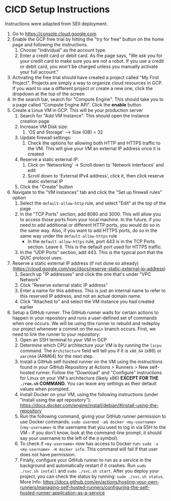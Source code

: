 # CICD Setup Instructions

Instructions were adapted from SEII deployment.

1. Go to <https://console.cloud.google.com>
1. Enable the GCP free trial by hitting the "try for free" button on the home page and following the instructions.
   1. Choose "individual" as the account type.
   1. Enter a credit card or debit card. As the page says, "We ask you for your credit card to make sure you are not a robot. If you use a credit or debit card, you won't be charged unless you manually activate your full account."
1. Activating the free trial should have created a project called "My First Project". Projects are simply a way to organize cloud resources in GCP. If you want to use a different project or create a new one, click the dropdown at the top of the screen
1. In the search bar, search for "Compute Engine". This should take you to a page called "Compute Engine API". Click the **enable** button
1. Create a Linux VM in GCP. This will be your production server
   1. Search for "Add VM Instance". This should open the instance creation page
   1. Increase VM Disk size:
      1. 'OS and Storage' --> Size (GB) = 32
   1. Update firewall settings:
      1. Check the options for allowing both HTTP and HTTPS traffic to the VM. This will give your VM an external IP address once it is created
   1. Reserve a static external IP:
      1. Click on 'Networking' -> Scroll down to 'Network interfaces' and edit
      1. Scroll down to 'External IPv4 address', click it, then click reserve static external IP
   1. Click the "Create" button
1. Navigate to the "VM instances" tab and click the "Set up firewall rules" option
   1. Select the `default-allow-http` rule, and select "Edit" at the top of the page
   1. In the "TCP Ports" section, add 8080 and 3000. This will allow you to access those ports from your local machine. In the future, if you need to add additional or different HTTP ports, you would do so in the same way. Also, if you want to add HTTPS ports, do so in the same way under the `default-allow-https` rule
      - In the `default-allow-https` rule, port 443 is in the TCP Ports section. Leave it. This is the default port used for HTTPS traffic.
   1. In the "UDP Ports" section, add 443. This is the typical port that the QUIC protocol uses.
1. Reserve a static external IP address (if not done so already) (<https://cloud.google.com/vpc/docs/reserve-static-external-ip-address>)
   1. Search up "IP addresses" and click the one that's under "VPC Network"
   1. Click "Reserve external static IP address"
   1. Enter a name for this address. This is just an internal name to refer to this reserved IP address, and not an actual domain name.
   1. Click "Attached to" and select the VM instance you had created earlier
1. Setup a GitHub runner. The GitHub runner waits for certain actions to happen in your repository and runs a user-defined set of commands when one occurs. We will be using this runner to rebuild and redeploy our project whenever a commit on the `main` branch occurs. First, we need to link the runner to your repository:
   1. Open an SSH terminal to your VM in GCP
   1. Determine which CPU architecture your VM is by running the `lscpu` command. The `Architecture` field will tell you if it is `x86_64` (x86) or `aarch64` (ARM64) for the next step.
   1. Install a GitHub self-hosted runner on the VM using the instructions found in your GitHub Repository at Actions > Runners > New self-hosted runner. Follow the "Download" and "Configure" instructions for Linux on your VM's architecture (likely x86) **EXCEPT FOR THE `./run.sh` COMMAND.** You can leave any settings as their default values when prompted.
   1. Install Docker on your VM, using the following instructions (under "Install using the apt repository"): https://docs.docker.com/engine/install/debian/#install-using-the-repository
   1. Run the following command, giving your GitHub runner permission to use Docker commands: `sudo usermod -aG docker <my-username>` (`<my-username>` is the username that you used to log in via SSH to the VM - if you don't know, look at the command-line prompt, it should say your username to the left of the `@` symbol).
   1. To check if `<my-username>` now has access to Docker run: `sudo -u <my-username> -H docker info`. This command will fail if that user does not have permission.
   1. Finally, configure your GitHub runner to run as a service in the background and automatically restart if it crashes. Run `sudo ./svc.sh install` and `sudo ./svc.sh start`. After you deploy your project, you can check the status by running: `sudo ./svc.sh status`. More Info: https://docs.github.com/en/actions/hosting-your-own-runners/managing-self-hosted-runners/configuring-the-self-hosted-runner-application-as-a-service
